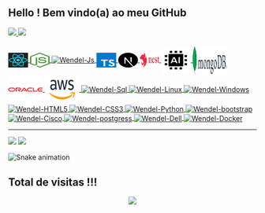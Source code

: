 ## Hello ! Bem vindo(a) ao meu GitHub
 <div>
  <a href="https://github.com/wendelcampos">
  <div>
    <img height="165em" src="https://github-readme-stats.vercel.app/api?username=wendelcampos&show_icons=true&theme=dracula&include_all_commits=true&count_private=true"/>
    <img height="165em" src="https://github-readme-stats.vercel.app/api/top-langs/?username=wendelcampos&layout=compact&langs_count=16&theme=dracula"/>
  </div>
</div>
<div style="display: inline_block; margin-bottom: 10px;"><br>
  <img align="center" alt="Wendel-react" height="30" width="40" src="https://github.com/wendelcampos/wendelcampos/blob/master/icons/react.svg">
  <img align="center" alt="Wendel-node" height="30" width="40" src="https://github.com/wendelcampos/wendelcampos/blob/master/icons/node.svg">
  <img align="center" alt="Wendel-Js" height="40" width="50" src="https://github.com/wendelcampos/wendelcampos/blob/master/icons/javascript.svg">
  <img align="center" alt="Wendel-typescript" height="30" width="40" src="https://github.com/wendelcampos/wendelcampos/blob/master/icons/typescript.svg">
  <img align="center" alt="Wendel-nextjs" height="30" width="40" src="https://github.com/wendelcampos/wendelcampos/blob/master/icons/nextjs.svg">
  <img align="center" alt="Wendel-nestjs" height="30" width="40" src="https://github.com/wendelcampos/wendelcampos/blob/master/icons/nestjs.svg">
  <img align="center" alt="Wendel-ai" height="50" width="60" src="https://github.com/wendelcampos/wendelcampos/blob/master/icons/ai.svg">
  <img align="center" alt="Wendel-mongodb" height="60" width="70" src="https://github.com/wendelcampos/wendelcampos/blob/master/icons/mongodb.svg">
  <img align="center" alt="Wendel-oracle" height="60" width="70" src="https://github.com/wendelcampos/wendelcampos/blob/master/icons/oracle.svg">
  <img align="center" alt="Wendel-aws" height="60" width="70" src="https://github.com/wendelcampos/wendelcampos/blob/master/icons/aws.svg">
  <img align="center" alt="Wendel-Sql" height="60" width="70" src="https://github.com/wendelcampos/wendelcampos/blob/master/icons/sql.svg">
  <img align="center" alt="Wendel-Linux" height="40" width="50" src="https://github.com/wendelcampos/wendelcampos/blob/master/icons/linux.svg">
  <img align="center" alt="Wendel-Windows" height="30" width="40" src="https://github.com/wendelcampos/wendelcampos/blob/master/icons/windows.svg">
  <img align="center" alt="Wendel-HTML5" height="40" width="50" src="https://github.com/wendelcampos/wendelcampos/blob/master/icons/html5.svg">
  <img align="center" alt="Wendel-CSS3" height="40" width="50" src="https://github.com/wendelcampos/wendelcampos/blob/master/icons/css3.svg">
  <img align="center" alt="Wendel-Python" height="40" width="50" src="https://github.com/wendelcampos/wendelcampos/blob/master/icons/python.svg">
  <img align="center" alt="Wendel-bootstrap" height="30" width="40" src="https://github.com/wendelcampos/wendelcampos/blob/master/icons/bootstrap.svg">
  <img align="center" alt="Wendel-Cisco" height="50" width="60" src="https://github.com/wendelcampos/wendelcampos/blob/master/icons/cisco.svg">
  <img align="center" alt="Wendel-postgress" height="30" width="40" src="https://github.com/wendelcampos/wendelcampos/blob/master/icons/postgresql.svg">
  <img align="center" alt="Wendel-Dell" height="40" width="50" src="https://github.com/wendelcampos/wendelcampos/blob/master/icons/dell.svg">
  <img align="center" alt="Wendel-Docker" height="40" width="50" src="https://github.com/wendelcampos/wendelcampos/blob/master/icons/docker.svg">
</div>
<hr/>

<div style="margin-top: 10px;">  
  <a href = "mailto:waguiatrader@gmail.com"><img src="https://img.shields.io/badge/-Gmail-%23333?style=for-the-badge&logo=gmail&logoColor=white" target="_blank"></a>
  <a href="https://www.linkedin.com/in/wendel-c-10a3a6207/" target="_blank"><img src="https://img.shields.io/badge/-LinkedIn-%230077B5?style=for-the-badge&logo=linkedin&logoColor=white" target="_blank"></a> 

  ![Snake animation](https://github.com/wendelcampos/wendelcampos/blob/master/output/github-contribution-grid-snake.svg)
</div>

 ## Total de visitas !!!
 <p align="center"> 
   <img alingn="center" src="https://profile-counter.glitch.me/wendelcampos/count.svg" />
 </p>
